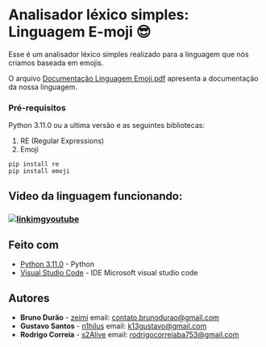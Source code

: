 # Analisador léxico simples: Linguagem E-moji 😎

Esse é um analisador léxico simples realizado para a linguagem que nós criamos baseada em emojis.

O arquivo [Documentação Linguagem Emoji.pdf](https://github.com/christianrfg/lexical-analyzer/blob/master/tokens_lexemes.pdf) apresenta a documentação da nossa linguagem.

### Pré-requisitos

Python 3.11.0 ou a ultima versão e as seguintes bibliotecas:
1. RE (Regular Expressions)
2. Emoji
```
pip install re
pip install emoji
```

## Video da linguagem funcionando:

<h3 a!
lign="center">
   
[![linkimgyoutube](https://user-images.githubusercontent.com/93962428/204171627-3b6d7ed6-2258-4be5-bb9b-a1ca7759602c.png)](https://www.youtube.com/watch?v=d40lFR22Q6Q)
  
  </h3>
  

## Feito com

* [Python 3.11.0](https://www.python.org/downloads/release/python-3110/) - Python
* [Visual Studio Code](https://code.visualstudio.com) - IDE Microsoft visual studio code

## Autores

* **Bruno Durão** - [zeimi](https://github.com/zeimi) email: contato.brunodurao@gmail.com
* **Gustavo Santos** - [n1hilus](https://github.com/n1hilus) email: k13gustavo@gmail.com
* **Rodrigo Correia** - [s2Alive](https://github.com/s2Alive) email: rodrigocorreiaba753@gmail.com
